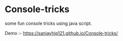 # Console-tricks
some fun console tricks using java script.

Demo :- https://sanjayhjp121.github.io/Console-tricks/
